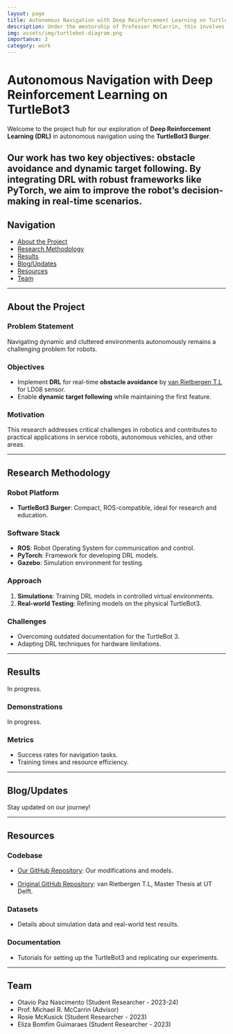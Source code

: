 ```yaml
---
layout: page
title: Autonomous Navigation with Deep Reinforcement Learning on TurtleBot3
description: Under the mentorship of Professor McCarrin, this involves developing on navigation and obstacle avoidance for the TurtleBot3.
img: assets/img/turtlebot-diagram.png
importance: 3
category: work
---
```


# Autonomous Navigation with Deep Reinforcement Learning on TurtleBot3

Welcome to the project hub for our exploration of **Deep Reinforcement Learning (DRL)** in autonomous navigation using the **TurtleBot3 Burger**. 

Our work has two key objectives: **obstacle avoidance** and **dynamic target following**. By integrating DRL with robust frameworks like PyTorch, we aim to improve the robot’s decision-making in real-time scenarios. 
---

## Navigation

- [About the Project](#about-the-project)
- [Research Methodology](#research-methodology)
- [Results](#results)
- [Blog/Updates](#blogupdates)
- [Resources](#resources)
- [Team](#team)

---

## About the Project

### Problem Statement
Navigating dynamic and cluttered environments autonomously remains a challenging problem for robots.

### Objectives
- Implement **DRL** for real-time **obstacle avoidance** by [van Rietbergen T.L](https://github.com/tomasvr/turtlebot3_drlnav) for LD08 sensor.  
- Enable **dynamic target following** while maintaining the first feature.  

### Motivation
This research addresses critical challenges in robotics and contributes to practical applications in service robots, autonomous vehicles, and other areas.

---

## Research Methodology

### Robot Platform
- **TurtleBot3 Burger**: Compact, ROS-compatible, ideal for research and education.

### Software Stack
- **ROS**: Robot Operating System for communication and control.  
- **PyTorch**: Framework for developing DRL models.  
- **Gazebo**: Simulation environment for testing.

### Approach
1. **Simulations**: Training DRL models in controlled virtual environments.  
2. **Real-world Testing**: Refining models on the physical TurtleBot3.  

### Challenges
- Overcoming outdated documentation for the TurtleBot 3.  
- Adapting DRL techniques for hardware limitations.  

---

## Results

In progress.

### Demonstrations

In progress.

### Metrics
- Success rates for navigation tasks.  
- Training times and resource efficiency.

---

## Blog/Updates

Stay updated on our journey!  

---

## Resources

### Codebase
- [Our GitHub Repository](https://github.com/otavio-paz/turtlebot3_drlnav): Our modifications and models.

- [Original GitHub Repository](https://github.com/tomasvr/turtlebot3_drlnav): van Rietbergen T.L, Master Thesis at UT Delft.

### Datasets
- Details about simulation data and real-world test results.

### Documentation
- Tutorials for setting up the TurtleBot3 and replicating our experiments.

---

## Team

- Otavio Paz Nascimento (Student Researcher - 2023-24)
- Prof. Michael R. McCarrin (Advisor)
- Rosie McKusick (Student Researcher - 2023)
- Eliza Bomfim Guimaraes  (Student Researcher - 2023)